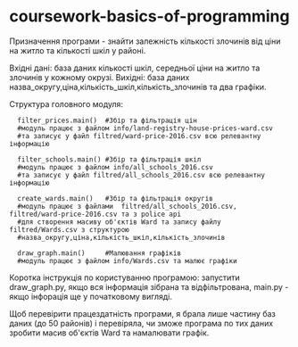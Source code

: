 # coursework-basics-of-programming 
Призначення програми - знайти залежність кількості злочинів від ціни на житло та кількості шкіл у районі.

Вхідні дані: база даних кількості шкіл, середньої ціни на житло та злочинів у кожному окрузі.
Вихідні: база даних назва_округу,ціна,кількість_шкіл,кількість_злочинів та два графіки.

Структура головного модуля:

      filter_prices.main()  #Збір та фільтрація цін
      #модуль працює з файлом info/land-registry-house-prices-ward.csv 
      #та записує у файл filtred/ward-price-2016.csv всю релевантну інформацію

      filter_schools.main() #Збір та фільтрація шкіл
      #модуль працює з файлом info/all_schools_2016.csv
      #та записує у файл filtred/all_schools_2016.csv всю релевантну інформацію

      create_wards.main()   #Збір та фільтрація округів
      #модуль працює з файлами  filtred/all_schools_2016.csv, filtred/ward-price-2016.csv та з police api
      #для створення масиву об'єктів Ward та запису файлу filtred/Wards.csv з структурою 
      #назва_округу,ціна,кількість_шкіл,кількість_злочинів

      draw_graph.main()     #Малювання графіків
      #модуль працює з файлом info/Wards.csv та малює графіки 

Коротка інструкція по користуванню програмою: запустити draw_graph.py, якщо вся інформація зібрана та відфільтрована, main.py - якщо інфорація ще у початковому вигляді.

Щоб перевірити працездатність програми, я брала лише частину баз даних (до 50 районів) і перевіряла, чи зможе програма по тих даних зробити масив об'єктів Ward та намалювати графік.
